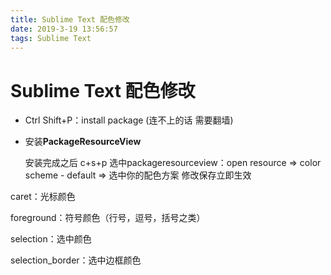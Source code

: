 ```yaml
---
title: Sublime Text 配色修改
date: 2019-3-19 13:56:57
tags: Sublime Text
---
```

 # Sublime Text 配色修改

- Ctrl Shift+P：install package (连不上的话 需要翻墙)

- 安装**PackageResourceView**

    安装完成之后 c+s+p 选中packageresourceview：open resource => color scheme - default => 选中你的配色方案 修改保存立即生效







caret：光标颜色

foreground：符号颜色（行号，逗号，括号之类）

selection：选中颜色

selection_border：选中边框颜色